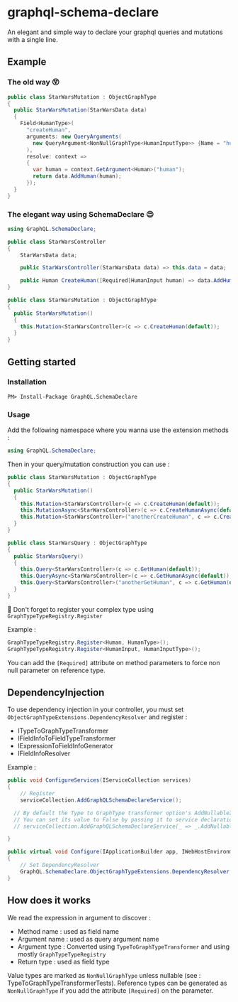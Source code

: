 # graphql-schema-declare
An elegant and simple way to declare your graphql queries and mutations with a single line.


## Example

### The old way :dizzy_face:

```csharp
public class StarWarsMutation : ObjectGraphType
{
  public StarWarsMutation(StarWarsData data)
  {
    Field<HumanType>(
      "createHuman",
      arguments: new QueryArguments(
        new QueryArgument<NonNullGraphType<HumanInputType>> {Name = "human"}
      ),
      resolve: context =>
      {
        var human = context.GetArgument<Human>("human");
        return data.AddHuman(human);
      });
  }
}
```


### The elegant way using SchemaDeclare :heart_eyes:

```csharp
using GraphQL.SchemaDeclare;

public class StarWarsController
{
	StarWarsData data;

	public StarWarsController(StarWarsData data) => this.data = data;

	public Human CreateHuman([Required]HumanInput human) => data.AddHuman(new Human() { Name = human.Name });
}

public class StarWarsMutation : ObjectGraphType
{
  public StarWarsMutation()
  {
	this.Mutation<StarWarsController>(c => c.CreateHuman(default));
  }
}
```


## Getting started

### Installation

```
PM> Install-Package GraphQL.SchemaDeclare
```

### Usage

Add the following namespace where you wanna use the extension methods :
```csharp
using GraphQL.SchemaDeclare;
```

Then in your query/mutation construction you can use :
```csharp
public class StarWarsMutation : ObjectGraphType
{
  public StarWarsMutation()
  {
	this.Mutation<StarWarsController>(c => c.CreateHuman(default));
	this.MutationAsync<StarWarsController>(c => c.CreateHumanAsync(default));
	this.Mutation<StarWarsController>("anotherCreateHuman", c => c.CreateHuman(default));
  }
}

public class StarWarsQuery : ObjectGraphType
{
  public StarWarsQuery()
  {
	this.Query<StarWarsController>(c => c.GetHuman(default));
	this.QueryAsync<StarWarsController>(c => c.GetHumanAsync(default));
	this.Query<StarWarsController>("anotherGetHuman", c => c.GetHuman(default));
  }
}
```

:rotating_light: Don't forget to register your complex type using `GraphTypeTypeRegistry.Register`

Example :
```csharp
GraphTypeTypeRegistry.Register<Human, HumanType>();
GraphTypeTypeRegistry.Register<HumanInput, HumanInputType>();
```


You can add the `[Required]` attribute on method parameters to force non null parameter on reference type.

## DependencyInjection

To use dependency injection in your controller, you must set `ObjectGraphTypeExtensions.DependencyResolver` and register :
- ITypeToGraphTypeTransformer
- IFieldInfoToFieldTypeTransformer
- IExpressionToFieldInfoGenerator
- IFieldInfoResolver

Example :
```csharp
public void ConfigureServices(IServiceCollection services)
{
	// Register 
	serviceCollection.AddGraphQLSchemaDeclareService();

  // By default the Type to GraphType transformer option's AddNullableInfo is set to True
  // You can set its value to False by passing it to service declaration:
  // serviceCollection.AddGraphQLSchemaDeclareService(_ => _.AddNullableInfo = false);

}

public virtual void Configure(IApplicationBuilder app, IWebHostEnvironment env, Microsoft.Extensions.Logging.ILoggerFactory loggerFactory)
{
	// Set DependencyResolver
	GraphQL.SchemaDeclare.ObjectGraphTypeExtensions.DependencyResolver = app.ApplicationServices.GetRequiredService<GraphQL.IDependencyResolver>();
}
```

## How does it works

We read the expression in argument to discover :
 - Method name : used as field name
 - Argument name : used as query argument name
 - Argument type : Converted using `TypeToGraphTypeTransformer` and using mostly `GraphTypeTypeRegistry`
 - Return type : used as field type

Value types are marked as `NonNullGraphType` unless nullable (see : TypeToGraphTypeTransformerTests). Reference types can be generated as `NonNullGraphType` if you add the attribute `[Required]` on the parameter.
